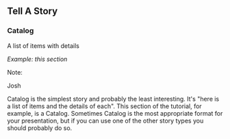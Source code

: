 ## Tell A Story

### Catalog

A list of items with details

_Example: this section_

Note:

Josh

Catalog is the simplest story and probably
the least interesting.  It's "here is a list
of items and the details of each".  This section
of the tutorial, for example, is a Catalog. 
Sometimes Catalog is the most appropriate format
for your presentation, but if you can use one
of the other story types you should probably
do so.

